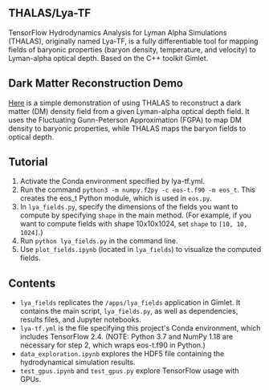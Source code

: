 ## THALAS/Lya-TF
TensorFlow Hydrodynamics Analysis for Lyman Alpha Simulations (THALAS), originally named Lya-TF, is a fully differentiable tool for mapping fields of baryonic properties (baryon density, temperature, and velocity) to Lyman-alpha optical depth. Based on the C++ toolkit Gimlet.

## Dark Matter Reconstruction Demo
[Here](https://colab.research.google.com/drive/1hc8YgpVpT5k57tXn5Il8BCGYrtDrAEX6?usp=sharing) is a simple demonstration of using THALAS to reconstruct a dark matter (DM) density field from a given Lyman-alpha optical depth field. It uses the Fluctuating Gunn-Peterson Approximation (FGPA) to map DM density to baryonic properties, while THALAS maps the baryon fields to optical depth.

## Tutorial
1. Activate the Conda environment specified by lya-tf.yml.
2. Run the command `python3 -m numpy.f2py -c eos-t.f90 -m eos_t`. This creates the eos_t Python module, which is used in `eos.py`.
3. In `lya_fields.py`, specify the dimensions of the fields you want to compute by specifying `shape` in the main method. (For example, if you want to compute fields with shape 10x10x1024, set `shape` to `[10, 10, 1024]`.) 
4. Run `python lya_fields.py` in the command line.
5. Use `plot_fields.ipynb` (located in `lya_fields`) to visualize the computed fields.

## Contents
- `lya_fields` replicates the `/apps/lya_fields` application in Gimlet. It contains the main script, `lya_fields.py`, as well as dependencies, results files, and Jupyter notebooks.
- `lya-tf.yml` is the file specifying this project's Conda environment, which includes TensorFlow 2.4. (NOTE: Python 3.7 and NumPy 1.18 are necessary for step 2, which wraps eos-t.f90 in Python.)
- `data_exploration.ipynb` explores the HDF5 file containing the hydrodynamical simulation results.
- `test_gpus.ipynb` and `test_gpus.py` explore TensorFlow usage with GPUs.
